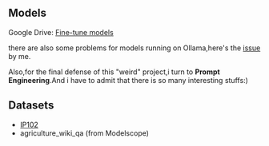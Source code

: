 ## Models
Google Drive: [Fine-tune models](https://drive.google.com/drive/folders/1mTs7oXLjq1weS9PFjkcfT7S8ae_DdGJF?usp=sharing)

there are also some problems for models running on Ollama,here's the [issue](https://github.com/ollama/ollama/issues/11426#event-18630548498) by me.

Also,for the final defense of this "weird" project,i turn to **Prompt Engineering**.And i have to admit that there is so many interesting stuffs:)

## Datasets
- [IP102](https://github.com/xpwu95/IP102)
- agriculture_wiki_qa (from Modelscope)



